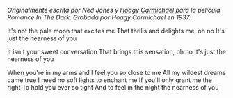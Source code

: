 *Originalmente escrita por Ned Jones y [Hoagy Carmichael](http://es.wikipedia.org/wiki/Hoagy_Carmichael "Hoagy Carmichael") para la película Romance In The Dark. Grabada por Hoagy Carmichael en 1937.*

It's not the pale moon that excites me
That thrills and delights me, oh no
It's just the nearness of you

It isn't your sweet conversation
That brings this sensation, oh no
It's just the nearness of you

When you're in my arms and I feel you so close to me
All my wildest dreams came true
I need no soft lights to enchant me
If you'll only grant me the right
To hold you ever so tight
And to feel in the night the nearness of you
